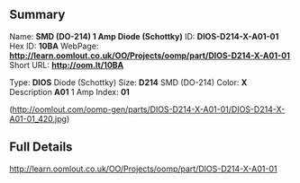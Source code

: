 

 ## Summary
Name: __SMD (DO-214) 1 Amp Diode (Schottky)__
ID: __DIOS-D214-X-A01-01__
Hex ID: __10BA__
WebPage: __http://learn.oomlout.co.uk/OO/Projects/oomp/part/DIOS-D214-X-A01-01__
Short URL: __http://oom.lt/10BA__

Type: __DIOS__ Diode (Schottky) 
Size: __D214__ SMD (DO-214) 
Color: __X__  
Description __A01__ 1 Amp 
Index: __01__


(http://oomlout.com/oomp-gen/parts/DIOS-D214-X-A01-01/DIOS-D214-X-A01-01_420.jpg)


 ## Full Details
 http://learn.oomlout.co.uk/OO/Projects/oomp/part/DIOS-D214-X-A01-01














